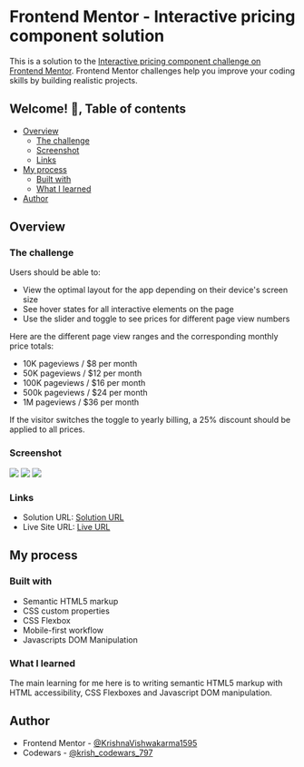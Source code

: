 # Frontend Mentor - Interactive pricing component solution

This is a solution to the [Interactive pricing component challenge on Frontend Mentor](https://www.frontendmentor.io/challenges/interactive-pricing-component-t0m8PIyY8). Frontend Mentor challenges help you improve your coding skills by building realistic projects. 

## Welcome! 👋, Table of contents

- [Overview](#overview)
  - [The challenge](#the-challenge)
  - [Screenshot](#screenshot)
  - [Links](#links)
- [My process](#my-process)
  - [Built with](#built-with)
  - [What I learned](#what-i-learned)  
- [Author](#author)

## Overview

### The challenge

Users should be able to:

- View the optimal layout for the app depending on their device's screen size
- See hover states for all interactive elements on the page
- Use the slider and toggle to see prices for different page view numbers

Here are the different page view ranges and the corresponding monthly price totals:

- 10K pageviews / $8 per month
- 50K pageviews / $12 per month
- 100K pageviews / $16 per month
- 500k pageviews / $24 per month
- 1M pageviews / $36 per month

If the visitor switches the toggle to yearly billing, a 25% discount should be applied to all prices.

### Screenshot

![](./screenshot-deskop-view.png)
![](./screenshot-deskop-active-view.png)
![](./screenshot-mobile.png)

### Links

- Solution URL: [Solution URL](https://www.frontendmentor.io/solutions/responsive-password-generator-app-using-css-flexboxes-and-javascript-mEP0y5zldc)
- Live Site URL: [Live URL](https://krishnavishwakarma1595.github.io/frontend-mentor/Intermediate/password-generator-app/)

## My process

### Built with

- Semantic HTML5 markup
- CSS custom properties
- CSS Flexbox
- Mobile-first workflow
- Javascripts DOM Manipulation

### What I learned

The main learning for me here is to writing semantic HTML5 markup with HTML accessibility, CSS Flexboxes and Javascript DOM manipulation.

## Author

- Frontend Mentor - [@KrishnaVishwakarma1595](https://www.frontendmentor.io/profile/KrishnaVishwakarma1595)
- Codewars - [@krish_codewars_797](https://www.codewars.com/users/krish_codewars_797)